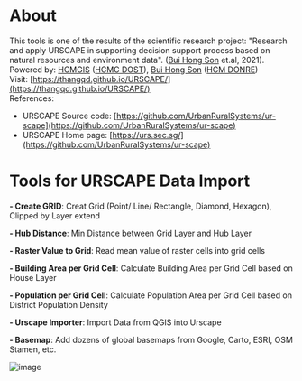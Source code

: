 # About
This tools is one of the results of the scientific research project: "Research and apply URSCAPE in supporting decision support process based on natural resources and environment data". ([Bui Hong Son](https://www.facebook.com/SHON.OGC) et.al, 2021).<br />
Powered by: [HCMGIS](https://hcmgis.vn/) ([HCMC DOST](https://dost.hochiminhcity.gov.vn/)), [Bui Hong Son](https://www.facebook.com/SHON.OGC) ([HCM DONRE](http://www.donre.hochiminhcity.gov.vn/))<br />
Visit: [https://thangqd.github.io/URSCAPE/](https://thangqd.github.io/URSCAPE/) <br />
References:<br />
- URSCAPE Source code: [https://github.com/UrbanRuralSystems/ur-scape](https://github.com/UrbanRuralSystems/ur-scape)
- URSCAPE Home page: [https://urs.sec.sg/](https://github.com/UrbanRuralSystems/ur-scape)<br />

# Tools for URSCAPE Data Import

**- Create GRID**: Creat Grid (Point/ Line/ Rectangle, Diamond, Hexagon), Clipped by Layer extend 


**- Hub Distance**: Min Distance between Grid Layer and Hub Layer 


**- Raster Value to Grid**: Read mean value of raster cells into grid cells 


**- Building Area per Grid Cell**: Calculate Building Area per Grid Cell based on House Layer 


**- Population per Grid Cell**: Calculate Population Area per Grid Cell based on District Population Density 


**- Urscape Importer**: Import Data from QGIS into Urscape


**- Basemap**: Add dozens of global basemaps from Google, Carto, ESRI, OSM Stamen, etc.

![image](https://user-images.githubusercontent.com/1776420/135017261-ae9c63a2-3e35-4003-baca-cb725533d61d.png)


